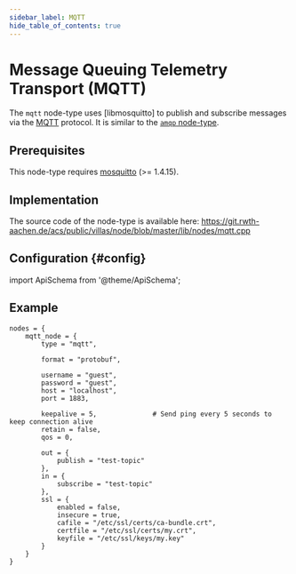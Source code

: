 ```yaml
---
sidebar_label: MQTT
hide_table_of_contents: true
---
```


# Message Queuing Telemetry Transport (MQTT)

The `mqtt` node-type uses [libmosquitto] to publish and subscribe messages via the [MQTT](http://mqtt.org) protocol. It is similar to the [`amqp` node-type](amqp.md).

## Prerequisites

This node-type requires [mosquitto](https://mosquitto.org) (>= 1.4.15).

## Implementation

The source code of the node-type is available here:
https://git.rwth-aachen.de/acs/public/villas/node/blob/master/lib/nodes/mqtt.cpp

## Configuration {#config}

import ApiSchema from '@theme/ApiSchema';

<ApiSchema id="node" example pointer="#/components/schemas/mqtt" />

## Example

``` url="external/node/etc/examples/nodes/mqtt.conf" title="node/etc/examples/nodes/mqtt.conf"
nodes = {
	mqtt_node = {
		type = "mqtt",
		
		format = "protobuf",
		
		username = "guest",
		password = "guest",
		host = "localhost",
		port = 1883,
		
		keepalive = 5,				# Send ping every 5 seconds to keep connection alive
		retain = false,
		qos = 0,

		out = {
			publish = "test-topic"
		},
		in = {
			subscribe = "test-topic"
		},
		ssl = {
			enabled = false,
			insecure = true,
			cafile = "/etc/ssl/certs/ca-bundle.crt",
			certfile = "/etc/ssl/certs/my.crt",
			keyfile = "/etc/ssl/keys/my.key"
		}
	}
}
```
